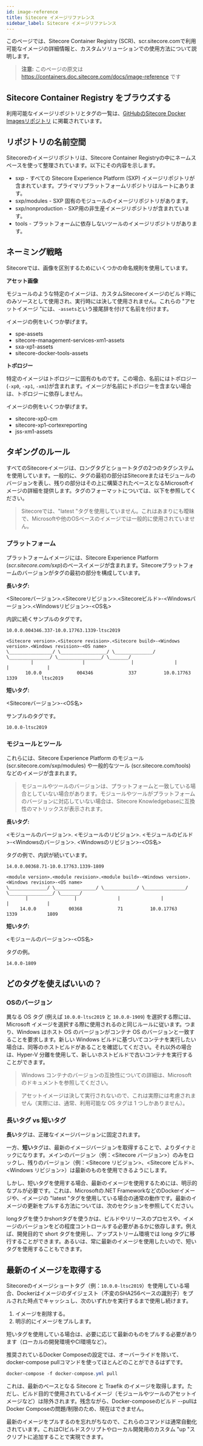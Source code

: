 ```yaml
---
id: image-reference
title: Sitecore イメージリファレンス
sidebar_label: Sitecore イメージリファレンス
---
```


このページでは、Sitecore Container Registry (SCR)、scr.sitecore.comで利用可能なイメージの詳細情報と、カスタムソリューションでの使用方法について説明します。

> **注意:** このページの原文は https://containers.doc.sitecore.com/docs/image-reference です

## Sitecore Container Registry をブラウズする

利用可能なイメージリポジトリとタグの一覧は、[GitHubのSitecore Docker Imagesリポジトリ](https://github.com/Sitecore/docker-images/tree/master/tags) に掲載されています。

## リポジトリの名前空間

Sitecoreのイメージリポジトリは、Sitecore Container Registryの中にネームスペースを使って整理されています。以下にその内容を示します。

* sxp - すべての Sitecore Experience Platform (SXP) イメージリポジトリが含まれています。プライマリプラットフォームリポジトリはルートにあります。
* sxp/modules - SXP 固有のモジュールのイメージリポジトリがあります。
* sxp/nonproduction - SXP用の非生産イメージリポジトリが含まれています。
* tools - プラットフォームに依存しないツールのイメージリポジトリがあります。

## ネーミング戦略

Sitecoreでは、画像を区別するためにいくつかの命名規則を使用しています。

**アセット画像**

モジュールのような特定のイメージは、カスタムSitecoreイメージのビルド時にのみソースとして使用され、実行時には決して使用されません。これらの "アセットイメージ "には、`-assets`という接尾辞を付けて名前を付けます。

イメージの例をいくつか挙げます。

* spe-assets
* sitecore-management-services-xm1-assets
* sxa-xp1-assets
* sitecore-docker-tools-assets

**トポロジー**

特定のイメージはトポロジーに固有のものです。この場合、名前にはトポロジー(`-xp0`, `-xp1`, `-xm1`)が含まれます。イメージが名前にトポロジーを含まない場合は、トポロジーに依存しません。

イメージの例をいくつか挙げます。

* sitecore-xp0-cm
* sitecore-xp1-cortexreporting
* jss-xm1-assets

## タギングのルール

すべてのSitecoreイメージは、ロングタグとショートタグの2つのタグシステムを使用しています。一般的に、タグの最初の部分はSitecoreまたはモジュールのバージョンを表し、残りの部分はその上に構築されたベースとなるMicrosoftイメージの詳細を提供します。タグのフォーマットについては、以下を参照してください。

> Sitecoreでは、"latest "タグを使用していません。これはあまりにも曖昧で、Microsoftや他のOSベースのイメージでは一般的に使用されていません。

### プラットフォーム

プラットフォームイメージには、Sitecore Experience Platform (*scr.sitecore.com/sxp*)のベースイメージが含まれます。Sitecoreプラットフォームのバージョンがタグの最初の部分を構成しています。

**長いタグ:**

<Sitecoreバージョン>.<Sitecoreリビジョン>.<Sitecoreビルド>-<Windowsバージョン>.<Windowsリビジョン>-<OS名>

内訳に続くサンプルのタグです。

```
10.0.0.004346.337-10.0.17763.1339-ltsc2019
```

```
<Sitecore version>.<Sitecore revision>.<Sitecore build>-<Windows version>.<Windows revision>-<OS name>
\________________/ \_________________/ \______________/ \_______________/ \________________/ \_______/
         |                  |                 |               |                 |              |
       10.0.0             004346             337          10.0.17763           1339         ltsc2019
```

**短いタグ:**

<Sitecoreバージョン>-<OS名>

サンプルのタグです。

```
10.0.0-ltsc2019
```

### モジュールとツール

これらには、Sitecore Experience Platform のモジュール (scr.sitecore.com/sxp/modules) や一般的なツール (scr.sitecore.com/tools) などのイメージが含まれます。

> モジュールやツールのバージョンは、プラットフォームと一致している場合としていない場合があります。モジュールやツールがプラットフォームのバージョンに対応していない場合は、Sitecore Knowledgebaseに互換性のマトリックスが表示されます。

**長いタグ:**

<モジュールのバージョン>. <モジュールのリビジョン>. <モジュールのビルド>-<Windowsのバージョン>. <Windowsのリビジョン>-<OS名>

タグの例で、内訳が続いています。

```
14.0.0.00368.71-10.0.17763.1339-1809
```

```
<module version>.<module revision>.<module build>-<Windows version>.<Windows revision>-<OS name>
\______________/ \_______________/ \____________/ \_______________/ \________________/ \_______/
       |                 |               |               |                  |              |
     14.0.0            00368             71          10.0.17763            1339           1809
```

**短いタグ:**

<モジュールのバージョン>-<OS名>

タグの例。

```
14.0.0-1809
```

## どのタグを使えばいいの？

### OSのバージョン

異なる OS タグ (例えば `10.0.0-ltsc2019` と `10.0.0-1909`) を選択する際には、Microsoft イメージを選択する際に使用されるのと同じルールに従います。つまり、Windows はホスト OS のバージョンがコンテナ OS のバージョンと一致することを要求します。新しい Windows ビルドに基づいてコンテナを実行したい場合は、同等のホストビルドがあることを確認してください。それ以外の場合は、Hyper-V 分離を使用して、新しいホストビルドで古いコンテナを実行することができます。

> Windows コンテナのバージョンの互換性についての詳細は、Microsoft のドキュメントを参照してください。

> アセットイメージは決して実行されないので、これは実際には考慮されません（実際には、通常、利用可能な OS タグは 1 つしかありません）。

### 長いタグ vs 短いタグ

**長い**タグは、正確なイメージバージョンに固定されます。

一方、**短い**タグは、最新のイメージバージョンを取得することで、よりダイナミックになります。メインのバージョン（例：<Sitecore バージョン>）のみをロックし、残りのバージョン（例：<Sitecore リビジョン>、<Sitecore ビルド>、<Windows リビジョン>）は最新のものを使用できるようにします。

しかし、短いタグを使用する場合、最新のイメージを使用するためには、明示的なプルが必要です。これは、Microsoftの.NET FrameworkなどのDockerイメージや、イメージの "latest "タグを使用している場合の通常の動作です。最新のイメージの更新をプルする方法については、次のセクションを参照してください。

longタグを使うかshortタグを使うかは、ビルドやリリースのプロセスや、イメージのバージョンをどの程度コントロールする必要があるかに依存します。例えば、開発目的で short タグを使用し、アップストリーム環境では long タグに移行することができます。あるいは、常に最新のイメージを使用したいので、短いタグを使用することもできます。

## 最新のイメージを取得する

Sitecoreのイメージショートタグ（例：`10.0.0-ltsc2019`）を使用している場合、Dockerはイメージのダイジェスト（不変のSHA256ベースの識別子）をプルされた時点でキャッシュし、次のいずれかを実行するまで使用し続けます。

1. イメージを削除する。
2. 明示的にイメージをプルします。

短いタグを使用している場合は、必要に応じて最新のものをプルする必要があります（ローカルの開発環境やCI環境など）。

推奨されているDocker Composeの設定では、オーバーライドを除いて、docker-compose pullコマンドを使ってほとんどのことができるはずです。

```powershell
docker-compose -f docker-compose.yml pull
```

これは、最新のベースとなる Sitecore と Traefik のイメージを取得します。ただし、ビルド目的で使用されているイメージ（モジュールやツールのアセットイメージなど）は除外されます。残念ながら、Docker-composeのビルド --pullはDocker Composeの問題/制限のため、現在はできません。

最新のイメージをプルするのを忘れがちなので、これらのコマンドは通常自動化されています。これはCIビルドスクリプトやローカル開発用のカスタム "up "スクリプトに追加することで実現できます。
